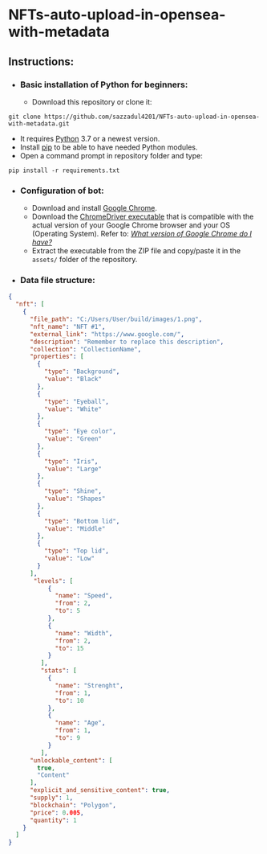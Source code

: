 # NFTs-auto-upload-in-opensea-with-metadata

## Instructions:

* ### Basic installation of Python for beginners:

  * Download this repository or clone it:
```
git clone https://github.com/sazzadul4201/NFTs-auto-upload-in-opensea-with-metadata.git
```
  * It requires [Python](https://www.python.org/) 3.7 or a newest version.
  * Install [pip](https://pip.pypa.io/en/stable/installation/) to be able to have needed Python modules.
  * Open a command prompt in repository folder and type:
```
pip install -r requirements.txt
```

* ### Configuration of bot:

  * Download and install [Google Chrome](https://www.google.com/intl/en_en/chrome/).
  * Download the [ChromeDriver executable](https://chromedriver.chromium.org/downloads) that is compatible with the actual version of your Google Chrome browser and your OS (Operating System). Refer to: _[What version of Google Chrome do I have?](https://www.whatismybrowser.com/detect/what-version-of-chrome-do-i-have)_
  * Extract the executable from the ZIP file and copy/paste it in the `assets/` folder of the repository.
    



* ### Data file structure:
```json
{
  "nft": [
    {
      "file_path": "C:/Users/User/build/images/1.png",	
      "nft_name": "NFT #1",
      "external_link": "https://www.google.com/",
      "description": "Remember to replace this description",
      "collection": "CollectionName",
      "properties": [
        {
          "type": "Background",
          "value": "Black"
        },
        {
          "type": "Eyeball",
          "value": "White"
        },
        {
          "type": "Eye color",
          "value": "Green"
        },
        {
          "type": "Iris",
          "value": "Large"
        },
        {
          "type": "Shine",
          "value": "Shapes"
        },
        {
          "type": "Bottom lid",
          "value": "Middle"
        },
        {
          "type": "Top lid",
          "value": "Low"
        }
      ],
	   "levels": [
           {
             "name": "Speed",
             "from": 2,
             "to": 5
           },
           {
             "name": "Width",
             "from": 2,
             "to": 15
           }
         ],
         "stats": [
           {
             "name": "Strenght",
             "from": 1,
             "to": 10
           },
           {
             "name": "Age",
             "from": 1,
             "to": 9
           }
         ],
      "unlockable_content": [
        true,
        "Content"
      ],
      "explicit_and_sensitive_content": true,
      "supply": 1,
      "blockchain": "Polygon",
      "price": 0.005,
      "quantity": 1
    }
  ]
}




